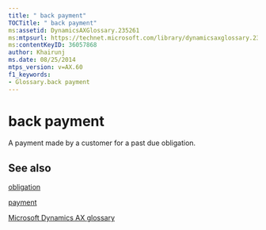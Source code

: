 ```yaml
---
title: " back payment"
TOCTitle: " back payment"
ms:assetid: DynamicsAXGlossary.235261
ms:mtpsurl: https://technet.microsoft.com/library/dynamicsaxglossary.235261(v=AX.60)
ms:contentKeyID: 36057868
author: Khairunj
ms.date: 08/25/2014
mtps_version: v=AX.60
f1_keywords:
- Glossary.back payment
---
```


# back payment

A payment made by a customer for a past due obligation.

## See also

[obligation](obligation.md)

[payment](payment.md)

[Microsoft Dynamics AX glossary](glossary/microsoft-dynamics-ax-glossary.md)

  



